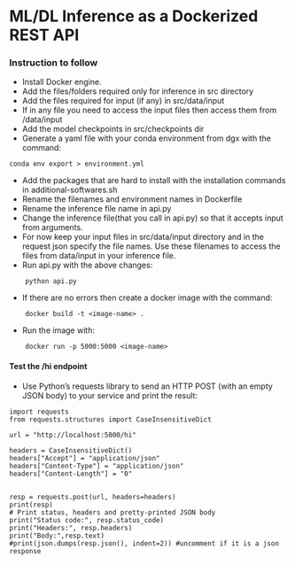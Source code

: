 # ML/DL Inference as a Dockerized REST API
### Instruction to follow

* Install Docker engine.
* Add the files/folders required only for inference in src directory
* Add the files required for input (if any) in src/data/input
* If in any file you need to access the input files then access them from /data/input
* Add the model checkpoints in src/checkpoints dir
* Generate a yaml file with your conda environment from dgx with the command:
```
conda env export > environment.yml
```
* Add the packages that are hard to install with the installation commands in additional-softwares.sh
* Rename the filenames and environment names in Dockerfile
* Rename the inference file name in api.py
* Change the inference file(that you call in api.py) so that it accepts input from arguments.
* For now keep your input files in src/data/input directory and in the request json specify the file names.
  Use these filenames to access the files from data/input in your inference file.
* Run api.py with the above changes:
```
    python api.py
```
* If there are no errors then create a docker image with the command:
```
    docker build -t <image-name> .
```
* Run the image with:
```
    docker run -p 5000:5000 <image-name> 
```

#### Test the /hi endpoint
* Use Python’s requests library to send an HTTP POST (with an empty JSON body) to your service and print the result:
```
import requests
from requests.structures import CaseInsensitiveDict

url = "http://localhost:5000/hi"

headers = CaseInsensitiveDict()
headers["Accept"] = "application/json"
headers["Content-Type"] = "application/json"
headers["Content-Length"] = "0"


resp = requests.post(url, headers=headers)
print(resp)
# Print status, headers and pretty-printed JSON body
print("Status code:", resp.status_code)
print("Headers:", resp.headers)
print("Body:",resp.text)
#print(json.dumps(resp.json(), indent=2)) #uncomment if it is a json response
```

